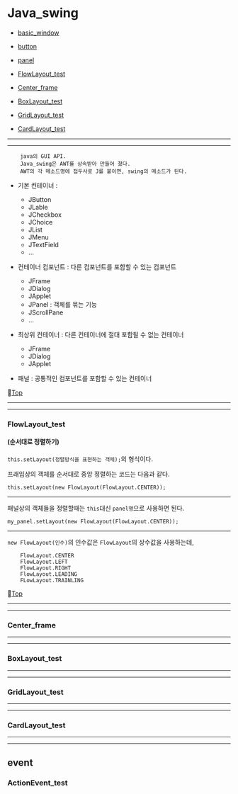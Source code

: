 # Java_swing

* [basic_window](#basic_window)


* [button](#button)


* [panel](#panel)


* [FlowLayout_test](#flowlayout_test)


* [Center_frame](#center_frame)


* [BoxLayout_test](#boxlayout_test)


* [GridLayout_test](#gridlayout_test)


* [CardLayout_test](#cardlayout_test)

---
---

		java의 GUI API.
		Java_swing은 AWT를 상속받아 만들어 졌다.
		AWT의 각 메소드명에 접두사로 J를 붙이면, swing의 메소드가 된다. 

* 기본 컨테이너 : 

	* JButton
	* JLable
	* JCheckbox
	* JChoice
	* JList
	* JMenu
	* JTextField 
	* ...


* 컨테이너 컴포넌트 : 다른 컴포넌트를 포함할 수 있는 컴포넌트

	* JFrame
	* JDialog
	* JApplet
	* JPanel : 객체를 묶는 기능		
	* JScrollPane 
	* ...
	

* 최상위 컨테이너 : 다른 컨테이너에 절대 포함될 수 없는 컨테이너

	* JFrame
	* JDialog
	* JApplet
	

* 패널 : 공통적인 컴포넌트를 포함할 수 있는 컨테이너

:camel:[Top](#java_swing)

---
---

### FlowLayout_test
#### (순서대로 정렬하기)

``this.setLayout(정렬방식을 표현하는 객체);``의 형식이다.

프래임상의 객체를 순서대로 중앙 정렬하는 코드는 다음과 같다.

``this.setLayout(new FlowLayout(FlowLayout.CENTER));``

---

패널상의 객체들을 정렬할때는 ``this``대신 ``panel명``으로 사용하면 된다.

``my_panel.setLayout(new FlowLayout(FlowLayout.CENTER));``

---

``new FlowLayout(인수)``의 인수값은 ``FlowLayout``의 상수값을 사용하는데,

		FlowLayout.CENTER
		FlowLayout.LEFT
		FlowLayout.RIGHT
		FlowLayout.LEADING
		FLowLayout.TRAINLING
		
:camel:[Top](#java_swing)

---
---

### Center_frame

---
---

### BoxLayout_test

---
---

### GridLayout_test

---
---

### CardLayout_test

---
---

## event
### ActionEvent_test